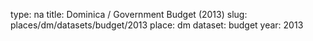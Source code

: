 type: na
title: Dominica / Government Budget (2013)
slug: places/dm/datasets/budget/2013
place: dm
dataset: budget
year: 2013
